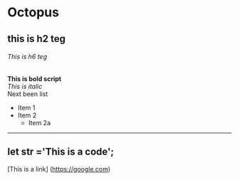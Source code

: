 # Octopus  
## this is h2 teg  
###### This is h6 teg  
**This is bold script**  
*This is italic*  
Next been list  
* Item 1  
* Item 2  
   * Item 2a  
---  
let str ='This is a code';  
---  
[This is a link] (https://google.com)


   
